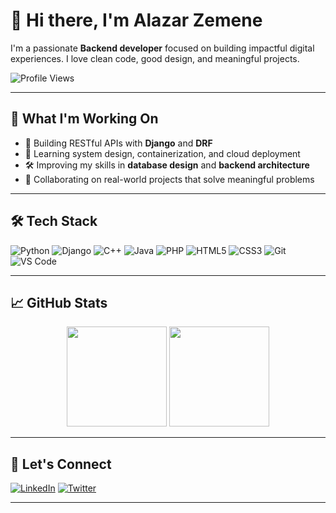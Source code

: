 # 👋 Hi there, I'm Alazar Zemene

I'm a passionate **Backend developer** focused on building impactful digital experiences. I love clean code, good design, and meaningful projects.

![Profile Views](https://komarev.com/ghpvc/?username=alazem&color=blue)

---

## 🚀 What I'm Working On

- 🔧 Building RESTful APIs with **Django** and **DRF**
- 🧠 Learning system design, containerization, and cloud deployment
- 🛠 Improving my skills in **database design** and **backend architecture**
- 🔗 Collaborating on real-world projects that solve meaningful problems

---

## 🛠 Tech Stack

![Python](https://img.shields.io/badge/-Python-333?style=flat&logo=python)
![Django](https://img.shields.io/badge/-Django-092E20?style=flat&logo=django)
![C++](https://img.shields.io/badge/-C++-00599C?style=flat&logo=c%2b%2b)
![Java](https://img.shields.io/badge/-Java-007396?style=flat&logo=java)
![PHP](https://img.shields.io/badge/-PHP-777BB4?style=flat&logo=php)
![HTML5](https://img.shields.io/badge/-HTML5-E34F26?style=flat&logo=html5)
![CSS3](https://img.shields.io/badge/-CSS3-1572B6?style=flat&logo=css3)
![Git](https://img.shields.io/badge/-Git-F05032?style=flat&logo=git)
![VS Code](https://img.shields.io/badge/-VSCode-007ACC?style=flat&logo=visual-studio-code)

---

## 📈 GitHub Stats

<div align="center">
  <img height="160px" src="https://github-readme-stats.vercel.app/api?username=alazem&show_icons=true&theme=transparent&hide_border=true" />
  <img height="160px" src="https://github-readme-stats.vercel.app/api/top-langs/?username=alazem&layout=compact&theme=transparent&hide_border=true" />
</div>

---

## 🤝 Let's Connect

[![LinkedIn](https://img.shields.io/badge/-LinkedIn-0077B5?style=flat&logo=linkedin&logoColor=white)](https://linkedin.com/in/alazar-zemene-919aa82b5/)
[![Twitter](https://img.shields.io/badge/-Twitter-1DA1F2?style=flat&logo=twitter&logoColor=white)](https://twitter.com/https://x.com/CaptAlazar/)

---
